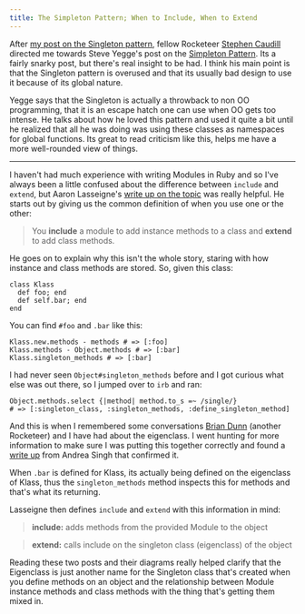 ```yaml
---
title: The Simpleton Pattern; When to Include, When to Extend
---
```


After [my post on the Singleton pattern](http://jonallured.com/2012/01/27/brown-on-the-singleton-in-ruby.html), fellow Rocketeer [Stephen Caudill](http://twitter.com/voxdolo) directed me towards Steve Yegge's post on the [Simpleton Pattern](https://sites.google.com/site/steveyegge2/singleton-considered-stupid). Its a fairly snarky post, but there's real insight to be had. I think his main point is that the Singleton pattern is overused and that its usually bad design to use it because of its global nature.

Yegge says that the Singleton is actually a throwback to non OO programming, that it is an escape hatch one can use when OO gets too intense. He talks about how he loved this pattern and used it quite a bit until he realized that all he was doing was using these classes as namespaces for global functions. Its great to read criticism like this, helps me have a more well-rounded view of things.

---

I haven't had much experience with writing Modules in Ruby and so I've always been a little confused about the difference between `include` and `extend`, but Aaron Lasseigne's [write up on the topic](http://ficate.com/explaining-include-and-extend) was really helpful. He starts out by giving us the common definition of when you use one or the other:

> You **include** a module to add instance methods to a class and **extend** to add class methods.

He goes on to explain why this isn't the whole story, staring with how instance and class methods are stored. So, given this class:

	class Klass
	  def foo; end
	  def self.bar; end
	end

You can find `#foo` and `.bar` like this:

	Klass.new.methods - methods # => [:foo]
	Klass.methods - Object.methods # => [:bar]
	Klass.singleton_methods # => [:bar]

I had never seen `Object#singleton_methods` before and I got curious what else was out there, so I jumped over to `irb` and ran:

	Object.methods.select {|method| method.to_s =~ /single/}
	# => [:singleton_class, :singleton_methods, :define_singleton_method]

And this is when I remembered some conversations [Brian Dunn](http://twitter.com/higgaion) (another Rocketeer) and I have had about the eigenclass. I went hunting for more information to make sure I was putting this together correctly and found a [write up](http://blog.madebydna.com/all/code/2011/06/24/eigenclasses-demystified.html) from Andrea Singh that confirmed it.

When `.bar` is defined for Klass, its actually being defined on the eigenclass of Klass, thus the `singleton_methods` method inspects this for methods and that's what its returning.

Lasseigne then defines `include` and `extend` with this information in mind:

> **include:** adds methods from the provided Module to the object

> **extend:** calls include on the singleton class (eigenclass) of the object

Reading these two posts and their diagrams really helped clarify that the Eigenclass is just another name for the Singleton class that's created when you define methods on an object and the relationship between Module instance methods and class methods with the thing that's getting them mixed in.
